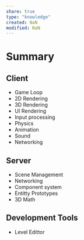 ```yaml
---
share: true
type: "knowledge"
created: NaN 
modified: NaN
---
```

# Summary
## Client
- Game Loop
- 2D Rendering
- 3D Rendering
- UI Rendering
- Input processing
- Physics
- Animation
- Sound
- Networking

## Server 
- Scene Management
- Networking
- Component system
- Entitty Prototypes
- 3D Math

## Development Tools
- Level Edittor





	